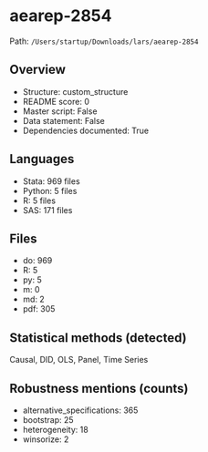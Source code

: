 # aearep-2854

Path: `/Users/startup/Downloads/lars/aearep-2854`

## Overview
- Structure: custom_structure
- README score: 0
- Master script: False
- Data statement: False
- Dependencies documented: True

## Languages
- Stata: 969 files
- Python: 5 files
- R: 5 files
- SAS: 171 files

## Files
- do: 969
- R: 5
- py: 5
- m: 0
- md: 2
- pdf: 305

## Statistical methods (detected)
Causal, DID, OLS, Panel, Time Series

## Robustness mentions (counts)
- alternative_specifications: 365
- bootstrap: 25
- heterogeneity: 18
- winsorize: 2